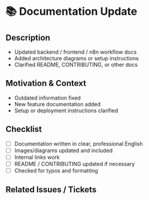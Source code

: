 # 📚 Documentation Update

## Description
<!-- Briefly describe the documentation changes made -->
- Updated backend / frontend / n8n workflow docs
- Added architecture diagrams or setup instructions
- Clarified README, CONTRIBUTING, or other docs

## Motivation & Context
<!-- Why is this documentation change necessary? -->
- Outdated information fixed
- New feature documentation added
- Setup or deployment instructions clarified

## Checklist
- [ ] Documentation written in clear, professional English
- [ ] Images/diagrams updated and included
- [ ] Internal links work
- [ ] README / CONTRIBUTING updated if necessary
- [ ] Checked for typos and formatting

## Related Issues / Tickets
<!-- e.g., fixes #123, relates to #456 -->
